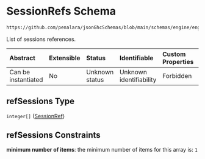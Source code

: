 # SessionRefs Schema

```txt
https://github.com/penalara/jsonGhcSchemas/blob/main/schemas/engine/engineSpecification.schema.json#/properties/sessions/items/properties/sessionRelations/properties/maximumSeparationTo/items/properties/refSessions
```

List of sessions references.

| Abstract            | Extensible | Status         | Identifiable            | Custom Properties | Additional Properties | Access Restrictions | Defined In                                                                                               |
| :------------------ | :--------- | :------------- | :---------------------- | :---------------- | :-------------------- | :------------------ | :------------------------------------------------------------------------------------------------------- |
| Can be instantiated | No         | Unknown status | Unknown identifiability | Forbidden         | Allowed               | none                | [engineSpecification.schema.json\*](../../../out/engineSpecification.schema.json "open original schema") |

## refSessions Type

`integer[]` ([SessionRef](enginespecification-properties-sessions-session-properties-sessionrelations-properties-maximumseparationto-maximumseparationtosession-properties-sessionrefs-sessionref.md))

## refSessions Constraints

**minimum number of items**: the minimum number of items for this array is: `1`
